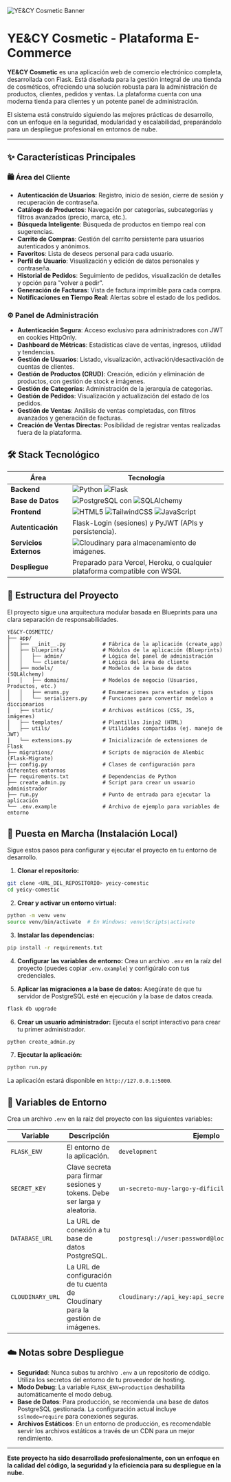 ![YE&CY Cosmetic Banner](https://yeicy-comestic.vercel.app/)

# YE&CY Cosmetic - Plataforma E-Commerce

**YE&CY Cosmetic** es una aplicación web de comercio electrónico completa, desarrollada con Flask. Está diseñada para la gestión integral de una tienda de cosméticos, ofreciendo una solución robusta para la administración de productos, clientes, pedidos y ventas. La plataforma cuenta con una moderna tienda para clientes y un potente panel de administración.

El sistema está construido siguiendo las mejores prácticas de desarrollo, con un enfoque en la seguridad, modularidad y escalabilidad, preparándolo para un despliegue profesional en entornos de nube.

---

## ✨ Características Principales

### 🛍️ Área del Cliente
- **Autenticación de Usuarios**: Registro, inicio de sesión, cierre de sesión y recuperación de contraseña.
- **Catálogo de Productos**: Navegación por categorías, subcategorías y filtros avanzados (precio, marca, etc.).
- **Búsqueda Inteligente**: Búsqueda de productos en tiempo real con sugerencias.
- **Carrito de Compras**: Gestión del carrito persistente para usuarios autenticados y anónimos.
- **Favoritos**: Lista de deseos personal para cada usuario.
- **Perfil de Usuario**: Visualización y edición de datos personales y contraseña.
- **Historial de Pedidos**: Seguimiento de pedidos, visualización de detalles y opción para "volver a pedir".
- **Generación de Facturas**: Vista de factura imprimible para cada compra.
- **Notificaciones en Tiempo Real**: Alertas sobre el estado de los pedidos.

### ⚙️ Panel de Administración
- **Autenticación Segura**: Acceso exclusivo para administradores con JWT en cookies HttpOnly.
- **Dashboard de Métricas**: Estadísticas clave de ventas, ingresos, utilidad y tendencias.
- **Gestión de Usuarios**: Listado, visualización, activación/desactivación de cuentas de clientes.
- **Gestión de Productos (CRUD)**: Creación, edición y eliminación de productos, con gestión de stock e imágenes.
- **Gestión de Categorías**: Administración de la jerarquía de categorías.
- **Gestión de Pedidos**: Visualización y actualización del estado de los pedidos.
- **Gestión de Ventas**: Análisis de ventas completadas, con filtros avanzados y generación de facturas.
- **Creación de Ventas Directas**: Posibilidad de registrar ventas realizadas fuera de la plataforma.

## 🛠️ Stack Tecnológico

| Área                | Tecnología                                                                                             |
| ------------------- | ------------------------------------------------------------------------------------------------------ |
| **Backend**         | ![Python](https://img.shields.io/badge/Python-3776AB?style=for-the-badge&logo=python&logoColor=white) ![Flask](https://img.shields.io/badge/Flask-000000?style=for-the-badge&logo=flask&logoColor=white) |
| **Base de Datos**   | ![PostgreSQL](https://img.shields.io/badge/PostgreSQL-4169E1?style=for-the-badge&logo=postgresql&logoColor=white) con ![SQLAlchemy](https://img.shields.io/badge/SQLAlchemy-D71F00?style=for-the-badge&logo=sqlalchemy&logoColor=white) |
| **Frontend**        | ![HTML5](https://img.shields.io/badge/HTML5-E34F26?style=for-the-badge&logo=html5&logoColor=white) ![TailwindCSS](https://img.shields.io/badge/Tailwind_CSS-38B2AC?style=for-the-badge&logo=tailwind-css&logoColor=white) ![JavaScript](https://img.shields.io/badge/JavaScript-F7DF1E?style=for-the-badge&logo=javascript&logoColor=black) |
| **Autenticación**   | Flask-Login (sesiones) y PyJWT (APIs y persistencia).                                                    |
| **Servicios Externos** | ![Cloudinary](https://img.shields.io/badge/Cloudinary-3448C5?style=for-the-badge&logo=cloudinary&logoColor=white) para almacenamiento de imágenes. |
| **Despliegue**      | Preparado para Vercel, Heroku, o cualquier plataforma compatible con WSGI.                               |

## 📂 Estructura del Proyecto

El proyecto sigue una arquitectura modular basada en Blueprints para una clara separación de responsabilidades.

```plaintext
YE&CY-COSMETIC/
├── app/
│   ├── __init__.py            # Fábrica de la aplicación (create_app)
│   ├── blueprints/            # Módulos de la aplicación (Blueprints)
│   │   ├── admin/             # Lógica del panel de administración
│   │   └── cliente/           # Lógica del área de cliente
│   ├── models/                # Modelos de la base de datos (SQLAlchemy)
│   │   ├── domains/           # Modelos de negocio (Usuarios, Productos, etc.)
│   │   ├── enums.py           # Enumeraciones para estados y tipos
│   │   └── serializers.py     # Funciones para convertir modelos a diccionarios
│   ├── static/                # Archivos estáticos (CSS, JS, imágenes)
│   ├── templates/             # Plantillas Jinja2 (HTML)
│   ├── utils/                 # Utilidades compartidas (ej. manejo de JWT)
│   └── extensions.py          # Inicialización de extensiones de Flask
├── migrations/                # Scripts de migración de Alembic (Flask-Migrate)
├── config.py                  # Clases de configuración para diferentes entornos
├── requirements.txt           # Dependencias de Python
├── create_admin.py            # Script para crear un usuario administrador
├── run.py                     # Punto de entrada para ejecutar la aplicación
└── .env.example               # Archivo de ejemplo para variables de entorno
```

## 🚀 Puesta en Marcha (Instalación Local)

Sigue estos pasos para configurar y ejecutar el proyecto en tu entorno de desarrollo.

1.  **Clonar el repositorio:**
   ```bash
   git clone <URL_DEL_REPOSITORIO> yeicy-comestic
   cd yeicy-comestic
   ```

2.  **Crear y activar un entorno virtual:**
   ```bash
   python -m venv venv
   source venv/bin/activate  # En Windows: venv\Scripts\activate
   ```

3.  **Instalar las dependencias:**
   ```bash
   pip install -r requirements.txt
   ```

4.  **Configurar las variables de entorno:**
    Crea un archivo `.env` en la raíz del proyecto (puedes copiar `.env.example`) y configúralo con tus credenciales.

5.  **Aplicar las migraciones a la base de datos:**
    Asegúrate de que tu servidor de PostgreSQL esté en ejecución y la base de datos creada.
   ```bash
   flask db upgrade
   ```

6.  **Crear un usuario administrador:**
    Ejecuta el script interactivo para crear tu primer administrador.
   ```bash
   python create_admin.py
   ```

7.  **Ejecutar la aplicación:**
   ```bash
   python run.py
   ```
   La aplicación estará disponible en `http://127.0.0.1:5000`.

## 🔑 Variables de Entorno

Crea un archivo `.env` en la raíz del proyecto con las siguientes variables:

| Variable         | Descripción                                                                                             | Ejemplo                                                              |
| ---------------- | ------------------------------------------------------------------------------------------------------- | -------------------------------------------------------------------- |
| `FLASK_ENV`      | El entorno de la aplicación.                                                                            | `development`                                                        |
| `SECRET_KEY`     | Clave secreta para firmar sesiones y tokens. Debe ser larga y aleatoria.                                | `un-secreto-muy-largo-y-dificil-de-adivinar`                           |
| `DATABASE_URL`   | La URL de conexión a tu base de datos PostgreSQL.                                                         | `postgresql://user:password@localhost:5432/yeicy_db`                 |
| `CLOUDINARY_URL` | La URL de configuración de tu cuenta de Cloudinary para la gestión de imágenes.                             | `cloudinary://api_key:api_secret@cloud_name`                         |

## ☁️ Notas sobre Despliegue

- **Seguridad**: Nunca subas tu archivo `.env` a un repositorio de código. Utiliza los secretos del entorno de tu proveedor de hosting.
- **Modo Debug**: La variable `FLASK_ENV=production` deshabilita automáticamente el modo debug.
- **Base de Datos**: Para producción, se recomienda una base de datos PostgreSQL gestionada. La configuración actual incluye `sslmode=require` para conexiones seguras.
- **Archivos Estáticos**: En un entorno de producción, es recomendable servir los archivos estáticos a través de un CDN para un mejor rendimiento.

---

**Este proyecto ha sido desarrollado profesionalmente, con un enfoque en la calidad del código, la seguridad y la eficiencia para su despliegue en la nube.**
